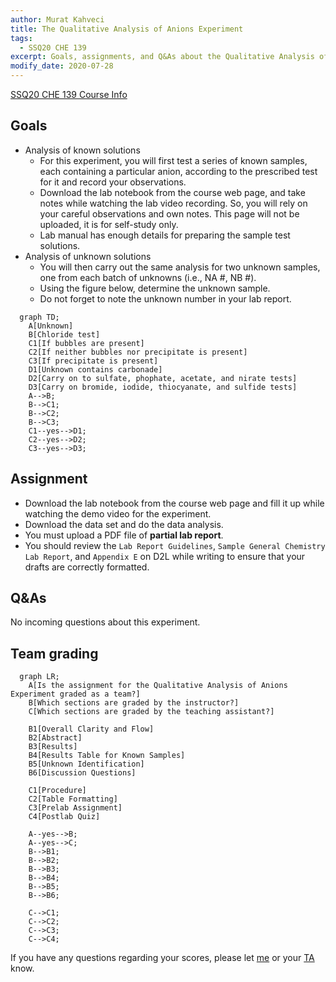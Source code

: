 ```yaml
---
author: Murat Kahveci
title: The Qualitative Analysis of Anions Experiment
tags: 
  - SSQ20 CHE 139
excerpt: Goals, assignments, and Q&As about the Qualitative Analysis of Anions.
modify_date: 2020-07-28
---
```

<a class="button button--outline-success button--pill button--xs" href="/tpv">SSQ20 CHE 139 Course Info</a>

## Goals

* Analysis of known solutions 
    - For this experiment, you will first test a series of known samples, each containing a particular anion, according to the prescribed test for it and record your observations.
    - Download the lab notebook from the course web page, and take notes  while watching the lab video recording. So, you will rely on your careful observations and own notes. This page will not be uploaded, it is for self-study only.
    - Lab manual has enough details for preparing the sample test solutions.
* Analysis of unknown solutions 
    - You will then carry out the same analysis for two unknown samples, one from each batch of unknowns (i.e., NA \#, NB \#).
    - Using the figure below, determine the unknown sample.
    - Do not forget to note the unknown number in your lab report.

```mermaid
  graph TD;
    A[Unknown]
    B[Chloride test]
    C1[If bubbles are present]
    C2[If neither bubbles nor precipitate is present]
    C3[If precipitate is present]
    D1[Unknown contains carbonade]
    D2[Carry on to sulfate, phophate, acetate, and nirate tests]
    D3[Carry on bromide, iodide, thiocyanate, and sulfide tests]
    A-->B;
    B-->C1;
    B-->C2;
    B-->C3;
    C1--yes-->D1;
    C2--yes-->D2;
    C3--yes-->D3;
```    

## Assignment

- Download the lab notebook from the course web page and fill it up while watching the demo video for the experiment.
- Download the data set and do the data analysis. 
- You must upload a PDF file of __partial lab report__.
- You should review the `Lab Report Guidelines`, `Sample General Chemistry Lab Report`, and `Appendix E` on D2L while writing to ensure that your drafts are correctly formatted.

## Q&As 

No incoming questions about this experiment.

## Team grading

```mermaid
  graph LR;
    A[Is the assignment for the Qualitative Analysis of Anions Experiment graded as a team?]
    B[Which sections are graded by the instructor?]
    C[Which sections are graded by the teaching assistant?]

    B1[Overall Clarity and Flow]
    B2[Abstract]
    B3[Results]
    B4[Results Table for Known Samples]
    B5[Unknown Identification]
    B6[Discussion Questions]

    C1[Procedure]
    C2[Table Formatting]
    C3[Prelab Assignment]
    C4[Postlab Quiz]

    A--yes-->B;
    A--yes-->C;
    B-->B1;
    B-->B2;
    B-->B3;
    B-->B4;
    B-->B5;
    B-->B6;

    C-->C1;
    C-->C2;
    C-->C3;
    C-->C4;
```

If you have any questions regarding your scores, please let [me](mailto:mkahveci@depaul.edu) or your [TA](mailto:brownt1129@gmail.com) know.